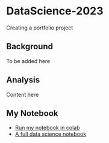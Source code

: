 # DataScience-2023

Creating a portfolio project

## Background

To be added here

## Analysis

Content here

## My Notebook

* [Run my notebook in colab](https://github.com/arunkkumar1/DataScience-2023/blob/main/data_science_nootebook_colab.ipynb)
* [A full data science notebook](https://github.com/paiml/minimal-python/blob/master/Chapter7_data_science.ipynb)
